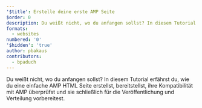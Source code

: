 ```yaml
---
'$title': Erstelle deine erste AMP Seite
$order: 0
description: Du weißt nicht, wo du anfangen sollst? In diesem Tutorial erfährst du, wie du eine einfache AMP HTML Seite erstellst, bereitstellst, ihre Kompatibilität mit AMP überprüfst und …
formats:
  - websites
numbered: '0'
'$hidden': 'true'
author: pbakaus
contributors:
  - bpaduch
---
```


Du weißt nicht, wo du anfangen sollst? In diesem Tutorial erfährst du, wie du eine einfache AMP HTML Seite erstellst, bereitstellst, ihre Kompatibilität mit AMP überprüfst und sie schließlich für die Veröffentlichung und Verteilung vorbereitest.
